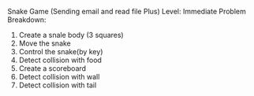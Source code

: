 Snake Game (Sending email and read file Plus)
Level: Immediate
Problem Breakdown:
1. Create a snale body (3 squares)
2. Move the snake
3. Control the snake(by key)
4. Detect collision with food
5. Create a scoreboard
6. Detect collision with wall
7. Detect collision with tail